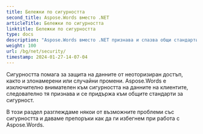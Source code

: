 ```yaml
---
title: Бележки по сигурността
second_title: Aspose.Words вместо .NET
articleTitle: Бележки по сигурността
linktitle: Бележки по сигурността
type: docs
description: "Aspose.Words вместо .NET признава и спазва общи стандарти за сигурност, за да гарантира високо ниво на сигурност на данните. Вижте възможните проблеми със сигурността и препоръки за това как да се избегне използването им C#."
weight: 100
url: /bg/net/security/
timestamp: 2024-01-27-14-07-04
---
```


Сигурността помага за защита на данните от неоторизиран достъп, както и злонамерени или случайни промени. Aspose.Words е изключително внимателен към сигурността на данните на клиентите, следователно тя признава и се придържа към общите стандарти за сигурност.

В този раздел разглеждаме някои от възможните проблеми със сигурността и даваме препоръки как да ги избегнем при работа с Aspose.Words.
